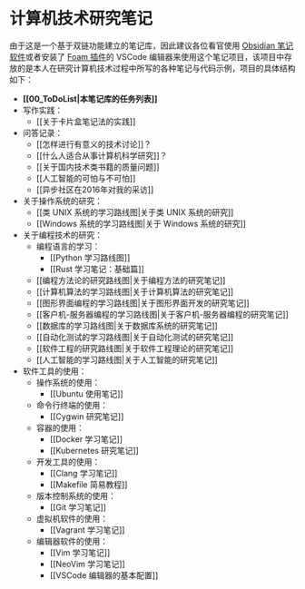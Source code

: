 # 计算机技术研究笔记

由于这是一个基于双链功能建立的笔记库，因此建议各位看官使用 [Obsidian 笔记软件](https://obsidian.md/)或者安装了 [Foam 插件](https://foambubble.github.io/foam/)的 VSCode 编辑器来使用这个笔记项目，该项目中存放的是本人在研究计算机技术过程中所写的各种笔记与代码示例，项目的具体结构如下：

- **[[00_ToDoList|本笔记库的任务列表]]**
- 写作实践：
  - [[关于卡片盒笔记法的实践]]
- 问答记录：
  - [[怎样进行有意义的技术讨论]]？
  - [[什么人适合从事计算机科学研究]]？
  - [[关于国内技术类书籍的质量问题]]
  - [[人工智能的可怕与不可怕]]
  - [[异步社区在2016年对我的采访]]
- 关于操作系统的研究：
  - [[类 UNIX 系统的学习路线图|关于类 UNIX 系统的研究]]
  - [[Windows 系统的学习路线图|关于 Windows 系统的研究]]
- 关于编程技术的研究：
  - 编程语言的学习：
    - [[Python 学习路线图]]
    - [[Rust 学习笔记：基础篇]]
  - [[编程方法论的研究路线图|关于编程方法的研究笔记]]
  - [[计算机算法的学习路线图|关于计算机算法的研究笔记]]
  - [[图形界面编程的学习路线图|关于图形界面开发的研究笔记]]
  - [[客户机-服务器编程的学习路线图|关于客户机-服务器编程的研究笔记]]
  - [[数据库的学习路线图|关于数据库系统的研究笔记]]
  - [[自动化测试的学习路线图|关于自动化测试的研究笔记]]
  - [[软件工程的研究路线图|关于软件工程理论的研究笔记]]
  - [[人工智能的学习路线图|关于人工智能的研究笔记]]
- 软件工具的使用：
  - 操作系统的使用：
    - [[Ubuntu 使用笔记]]
  - 命令行终端的使用：
    - [[Cygwin 研究笔记]]
  - 容器的使用：
    - [[Docker 学习笔记]]
    - [[Kubernetes 研究笔记]]
  - 开发工具的使用：
    - [[Clang 学习笔记]]
    - [[Makefile 简易教程]]
  - 版本控制系统的使用：
    - [[Git 学习笔记]]
  - 虚拟机软件的使用：
    - [[Vagrant 学习笔记]]
  - 编辑器软件的使用：
    - [[Vim 学习笔记]]
    - [[NeoVim 学习笔记]]
    - [[VSCode 编辑器的基本配置]]

